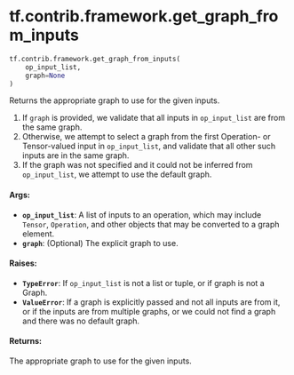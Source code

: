 <div itemscope itemtype="http://developers.google.com/ReferenceObject">
<meta itemprop="name" content="tf.contrib.framework.get_graph_from_inputs" />
<meta itemprop="path" content="Stable" />
</div>

# tf.contrib.framework.get_graph_from_inputs

``` python
tf.contrib.framework.get_graph_from_inputs(
    op_input_list,
    graph=None
)
```

Returns the appropriate graph to use for the given inputs.

1. If `graph` is provided, we validate that all inputs in `op_input_list` are
   from the same graph.
2. Otherwise, we attempt to select a graph from the first Operation- or
   Tensor-valued input in `op_input_list`, and validate that all other
   such inputs are in the same graph.
3. If the graph was not specified and it could not be inferred from
   `op_input_list`, we attempt to use the default graph.

#### Args:

* <b>`op_input_list`</b>: A list of inputs to an operation, which may include `Tensor`,
    `Operation`, and other objects that may be converted to a graph element.
* <b>`graph`</b>: (Optional) The explicit graph to use.


#### Raises:

* <b>`TypeError`</b>: If `op_input_list` is not a list or tuple, or if graph is not a
    Graph.
* <b>`ValueError`</b>: If a graph is explicitly passed and not all inputs are from it,
    or if the inputs are from multiple graphs, or we could not find a graph
    and there was no default graph.


#### Returns:

The appropriate graph to use for the given inputs.